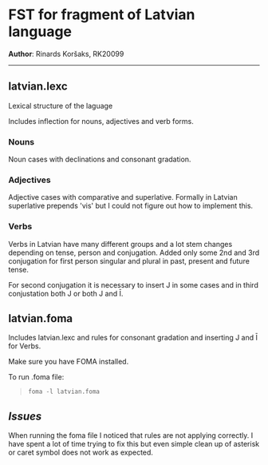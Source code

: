 # FST for fragment of Latvian language

**Author**: Rinards Koršaks, RK20099

---

## latvian.lexc
Lexical structure of the laguage

Includes inflection for nouns, adjectives and verb forms.

### Nouns
Noun cases with declinations and consonant gradation.

### Adjectives
Adjective cases with comparative and superlative.
Formally in Latvian superlative prepends 'vis' but I could not figure out how to implement this.

### Verbs
Verbs in Latvian have many different groups and a lot stem changes depending on tense, person and conjugation. Added only some 2nd and 3rd conjugation for first person singular and plural in past, present and future tense.

For second conjugation it is necessary to insert J in some cases and in third conjustation both J or both J and Ī.

## latvian.foma
Includes latvian.lexc and rules for consonant gradation and inserting J and Ī for Verbs.

Make sure you have FOMA installed.

To run .foma file:
>`foma -l latvian.foma`

## *Issues*
When running the foma file I noticed that rules are not applying correctly. I have spent a lot of time trying to fix this but even simple clean up of asterisk or caret symbol does not work as expected.
